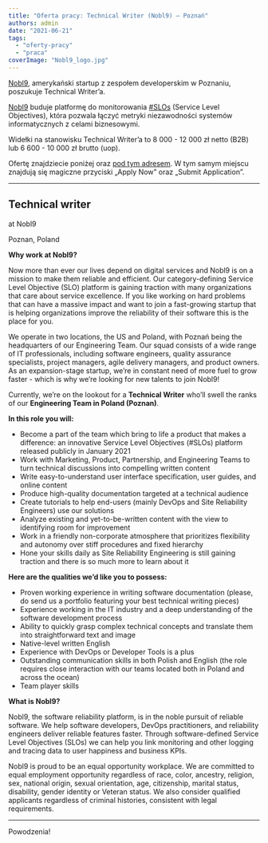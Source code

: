 ```yaml
---
title: "Oferta pracy: Technical Writer (Nobl9) – Poznań"
authors: admin
date: "2021-06-21"
tags:
  - "oferty-pracy"
  - "praca"
coverImage: "Nobl9_logo.jpg"
---
```


[Nobl9](https://nobl9.com/), amerykański startup z zespołem developerskim w
Poznaniu, poszukuje Technical Writer’a.

<!--truncate-->

[Nobl9](https://nobl9.com/) buduje platformę do monitorowania
[#SLOs](https://www.linkedin.com/feed/hashtag/?keywords=%23SLOs) (Service Level
Objectives), która pozwala łączyć metryki niezawodności systemów informatycznych
z celami biznesowymi.

Widełki na stanowisku Technical Writer’a to 8 000 - 12 000 zł netto (B2B) lub 6
600 - 10 000 zł brutto (uop).

Ofertę znajdziecie poniżej oraz [pod tym adresem](https://grnh.se/5265c9c93us).
W tym samym miejscu znajdują się magiczne przyciski „Apply Now” oraz „Submit
Application”.

---

## Technical writer

at Nobl9

Poznan, Poland

**Why work at Nobl9?**

Now more than ever our lives depend on digital services and Nobl9 is on a
mission to make them reliable and efficient. Our category-defining Service Level
Objective (SLO) platform is gaining traction with many organizations that care
about service excellence. If you like working on hard problems that can have a
massive impact and want to join a fast-growing startup that is helping
organizations improve the reliability of their software this is the place for
you.

We operate in two locations, the US and Poland, with Poznań being the
headquarters of our Engineering Team. Our squad consists of a wide range of IT
professionals, including software engineers, quality assurance specialists,
project managers, agile delivery managers, and product owners. As an
expansion-stage startup, we’re in constant need of more fuel to grow faster -
which is why we’re looking for new talents to join Nobl9!

Currently, we’re on the lookout for a **Technical Writer** who’ll swell the
ranks of our **Engineering Team in Poland (Poznan)**.

**In this role you will:**

- Become a part of the team which bring to life a product that makes a
  difference: an innovative Service Level Objectives (#SLOs) platform released
  publicly in January 2021
- Work with Marketing, Product, Partnership, and Engineering Teams to turn
  technical discussions into compelling written content
- Write easy-to-understand user interface specification, user guides, and online
  content
- Produce high-quality documentation targeted at a technical audience
- Create tutorials to help end-users (mainly DevOps and Site Reliability
  Engineers) use our solutions
- Analyze existing and yet-to-be-written content with the view to identifying
  room for improvement
- Work in a friendly non-corporate atmosphere that prioritizes flexibility and
  autonomy over stiff procedures and fixed hierarchy
- Hone your skills daily as Site Reliability Engineering is still gaining
  traction and there is so much more to learn about it

**Here are the qualities we’d like you to possess:**

- Proven working experience in writing software documentation (please, do send
  us a portfolio featuring your best technical writing pieces)
- Experience working in the IT industry and a deep understanding of the software
  development process
- Ability to quickly grasp complex technical concepts and translate them into
  straightforward text and image
- Native-level written English
- Experience with DevOps or Developer Tools is a plus
- Outstanding communication skills in both Polish and English (the role requires
  close interaction with our teams located both in Poland and across the ocean)
- Team player skills

**What is Nobl9?**

Nobl9, the software reliability platform, is in the noble pursuit of reliable
software. We help software developers, DevOps practitioners, and reliability
engineers deliver reliable features faster. Through software-defined Service
Level Objectives (SLOs) we can help you link monitoring and other logging and
tracing data to user happiness and business KPIs.

Nobl9 is proud to be an equal opportunity workplace. We are committed to equal
employment opportunity regardless of race, color, ancestry, religion, sex,
national origin, sexual orientation, age, citizenship, marital status,
disability, gender identity or Veteran status. We also consider qualified
applicants regardless of criminal histories, consistent with legal requirements.

---

Powodzenia!

